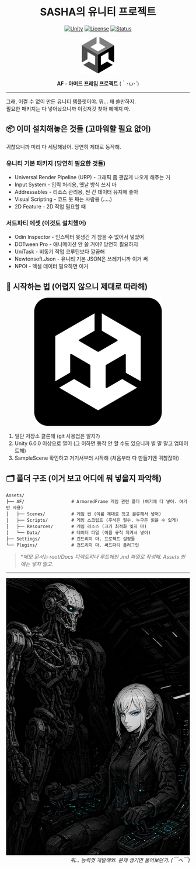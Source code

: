 # <div align="center">SASHA의 유니티 프로젝트</div>
<div align="center">

[![Unity](https://img.shields.io/badge/Unity-6.0.0-blue.svg)](https://unity.com/)
[![License](https://img.shields.io/badge/License-MIT-green.svg)](LICENSE)
[![Status](https://img.shields.io/badge/Status-개발중-red.svg)](https://github.com)

<img src="https://raw.githubusercontent.com/devicons/devicon/master/icons/unity/unity-original.svg" width="100" height="100">

**AF - 아머드 프레임 프로젝트** (｀･ω･´)
</div>

---

그래, 어쩔 수 없이 만든 유니티 템플릿이야. 뭐... 꽤 쓸만하지.  
필요한 패키지는 다 넣어놨으니까 이것저것 찾아 헤매지 마.

## 📦 이미 설치해놓은 것들 (고마워할 필요 없어)

귀찮으니까 미리 다 세팅해놨어. 당연히 제대로 동작해.

### 유니티 기본 패키지 (당연히 필요한 것들)
- Universal Render Pipeline (URP) - 그래픽 좀 괜찮게 나오게 해주는 거
- Input System - 입력 처리용, 옛날 방식 쓰지 마
- Addressables - 리소스 관리용, 씬 간 데이터 유지에 좋아
- Visual Scripting - 코드 못 짜는 사람용 (.....)
- 2D Feature - 2D 작업 필요할 때

### 서드파티 에셋 (이것도 설치했어)
- Odin Inspector - 인스펙터 못생긴 거 참을 수 없어서 넣었어
- DOTween Pro - 애니메이션 안 쓸 거야? 당연히 필요하지
- UniTask - 비동기 작업 코루틴보다 깔끔해
- Newtonsoft.Json - 유니티 기본 JSON은 쓰레기니까 이거 써
- NPOI - 엑셀 데이터 필요하면 이거

## 🚀 시작하는 법 (어렵지 않으니 제대로 따라해)

<div align="center">
<img src="assets/images/unity-start.png" width="350">
</div>

1. 일단 저장소 클론해 (git 사용법은 알지?)
2. Unity 6.0.0 이상으로 열어 (그 이하면 동작 안 할 수도 있으니까 별 말 말고 업데이트해)
3. SampleScene 확인하고 거기서부터 시작해 (처음부터 다 만들기엔 귀찮잖아)

## 🗂️ 폴더 구조 (이거 보고 어디에 뭐 넣을지 파악해)

```
Assets/
├── AF/                  # ArmoredFrame 게임 관련 폴더 (여기에 다 넣어. 여기만 사용)
│   ├── Scenes/          # 게임 씬 (이름 제대로 짓고 분류해서 넣어)
│   ├── Scripts/         # 게임 스크립트 (주석은 필수. 누구든 읽을 수 있게)
│   ├── Resources/       # 게임 리소스 (크기 최적화 잊지 마)
│   └── Data/            # 데이터 파일 (이름 규칙 지켜서 넣어)
├── Settings/            # 건드리지 마. 프로젝트 설정들
└── Plugins/             # 건드리지 마. 써드파티 플러그인
```

> **메모 문서는 root/Docs 디렉토리나 루트에만 *.md 파일로 작성해. Assets 안에는 넣지 말고.**

---

<div align="right">
<img src="assets/images/sasha-avatar.png" width="1024">
<br>
<i>뭐... 능력껏 개발해봐. 문제 생기면 물어보던가. (￣ヘ￣)</i>
</div>
